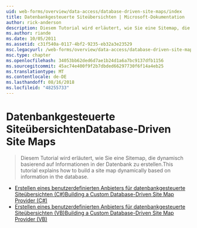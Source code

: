 ```yaml
---
uid: web-forms/overview/data-access/database-driven-site-maps/index
title: Datenbankgesteuerte Siteübersichten | Microsoft-Dokumentation
author: rick-anderson
description: Diesem Tutorial wird erläutert, wie Sie eine Sitemap, die dynamisch basierend auf Informationen in der Datenbank zu erstellen.
ms.author: riande
ms.date: 10/05/2011
ms.assetid: c31f540a-0117-4bf2-9235-eb32a3e23529
msc.legacyurl: /web-forms/overview/data-access/database-driven-site-maps
msc.type: chapter
ms.openlocfilehash: 34053bb62ded6d7ae1b24d1a6a7bc9137dfb1156
ms.sourcegitcommit: 45ac74e400f9f2b7dbded66297730f6f14a4eb25
ms.translationtype: MT
ms.contentlocale: de-DE
ms.lasthandoff: 08/16/2018
ms.locfileid: "48255733"
---
```

<a name="database-driven-site-maps"></a><span data-ttu-id="6363a-103">Datenbankgesteuerte Siteübersichten</span><span class="sxs-lookup"><span data-stu-id="6363a-103">Database-Driven Site Maps</span></span>
====================
> <span data-ttu-id="6363a-104">Diesem Tutorial wird erläutert, wie Sie eine Sitemap, die dynamisch basierend auf Informationen in der Datenbank zu erstellen.</span><span class="sxs-lookup"><span data-stu-id="6363a-104">This tutorial explains how to build a site map dynamically based on information in the database.</span></span>


- [<span data-ttu-id="6363a-105">Erstellen eines benutzerdefinierten Anbieters für datenbankgesteuerte Siteübersichten (C#)</span><span class="sxs-lookup"><span data-stu-id="6363a-105">Building a Custom Database-Driven Site Map Provider (C#)</span></span>](building-a-custom-database-driven-site-map-provider-cs.md)
- [<span data-ttu-id="6363a-106">Erstellen eines benutzerdefinierten Anbieters für datenbankgesteuerte Siteübersichten (VB)</span><span class="sxs-lookup"><span data-stu-id="6363a-106">Building a Custom Database-Driven Site Map Provider (VB)</span></span>](building-a-custom-database-driven-site-map-provider-vb.md)
